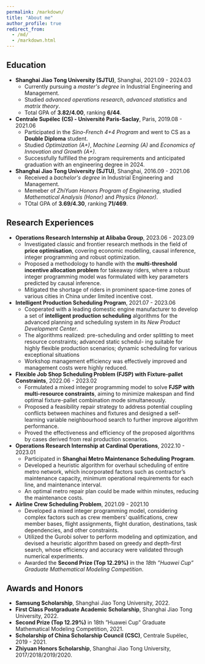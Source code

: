 ```yaml
---
permalink: /markdown/
title: "About me"
author_profile: true
redirect_from: 
  - /md/
  - /markdown.html
---
```


## Education

* **Shanghai Jiao Tong University (SJTU)**, Shanghai, 2021.09 - 2024.03
  * Currently pursuing a _master's degree_ in Industrial Engineering and Management.
  * Studied _advanced operations research_, _advanced statistics_ and _matrix theory_.
  * Total GPA of **3.82/4.00**, ranking **6/44**.
* **Centrale Supélec (CS) - Université Paris-Saclay**, Paris, 2019.08 - 2021.06
  * Participated in the _Sino-French 4+4 Program_ and went to CS as a **Double Diploma** student.
  * Studied _Optimization (A+)_, _Machine Learning (A)_ and _Economics of Innovation and Growth (A+)_.
  * Successfully fulfilled the program requirements and anticipated graduation with an engineering degree in 2024.
* **Shanghai Jiao Tong University (SJTU)**, Shanghai, 2016.09 - 2021.06
  * Received a _bachelor's degree_ in Industrial Engineering and Management.
  * Memeber of _ZhiYuan Honors Program of Engineering_, studied _Mathematical Analysis (Honor)_ and _Physics (Honor)_.
  * TOtal GPA of **3.69/4.30**, ranking **71/469**.

## Research Experiences

* **Operations Research Internship at Alibaba Group**, 2023.06 - 2023.09
  * Investigated classic and frontier research methods in the field of **price optimisation**, covering economic modelling,
causal inference, integer programming and robust optimization.
  * Proposed a methodology to handle with the **multi-threshold incentive allocation problem** for takeaway riders, where
a robust integer programming model was formulated with key parameters predicted by causal inference.
  * Mitigated the shortage of riders in prominent space-time zones of various cities in China under limited incentive cost.
* **Intelligent Production Scheduling Program**, 2021.07 - 2023.06
  * Cooperated with a leading domestic engine manufacturer to develop a set of **intelligent production scheduling**
algorithms for the advanced planning and scheduling system in its _New Product Development Center_.
  * The algorithms realized: pre-scheduling and order splitting to meet resource constraints; advanced static schedul-
ing suitable for highly flexible production scenarios; dynamic scheduling for various exceptional situations
  * Workshop management efficiency was effectively improved and management costs were highly reduced.
* **Flexible Job Shop Scheduling Problem (FJSP) with Fixture-pallet Constraints**, 2022.06 - 2023.02
  * Formulated a mixed integer programming model to solve **FJSP with multi-resource constraints**, aiming to minimize
makespan and find optimal fixture-pallet combination mode simultaneously.
  * Proposed a feasibility repair strategy to address potential coupling conflicts between machines and fixtures and
designed a self-learning variable neighbourhood search to further improve algorithm performance.
  * Proved the effectiveness and efficiency of the proposed algorithms by cases derived from real production scenarios.
* **Operations Research Internship at Cardinal Operations**, 2022.10 - 2023.01
  * Participated in **Shanghai Metro Maintenance Scheduling Program**.
  * Developed a heuristic algorithm for overhaul scheduling of entire metro network, which incorporated factors such as contractor’s maintenance capacity, minimum operational requirements for each line, and maintenance interval.
  * An optimal metro repair plan could be made within minutes, reducing the maintenance costs.
* **Airline Crew Scheduling Problem**, 2021.09 - 2021.10
  * Developed a mixed integer programming model, considering complex factors such as crew members’ qualifications, crew member bases, flight assignments, flight duration, destinations, task dependencies, and other constraints.
  * Utilized the Gurobi solver to perform modeling and optimization, and devised a heuristic algorithm based on greedy and depth-first search, whose efficiency and accuracy were validated through numerical experiments.
  * Awarded the **Second Prize (Top 12.29%)** in the _18th ”Huawei Cup” Graduate Mathematical Modeling Competition_.


## Awards and Honors

* **Samsung Scholarship**, Shanghai Jiao Tong University, 2022.
* **First Class Postgraduate Academic Scholarship**, Shanghai Jiao Tong University, 2022.
* **Second Prize (Top 12.29%)** in 18th ”Huawei Cup” Graduate Mathematical Modeling Competition, 2021.
* **Scholarship of China Scholarship Council (CSC)**, Centrale Supélec, 2019 - 2021.
* **Zhiyuan Honors Scholarship**, Shanghai Jiao Tong University, 2017/2018/2019/2020.

